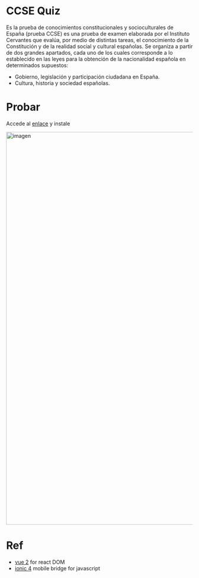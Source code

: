 # CCSE Quiz

Es la prueba de conocimientos constitucionales y socioculturales de España (prueba CCSE) es una prueba de examen elaborada por el Instituto Cervantes que evalúa, por medio de distintas tareas, el conocimiento de la Constitución y de la realidad social y cultural españolas. 
Se organiza a partir de dos grandes apartados, cada uno de los cuales corresponde a lo establecido en las leyes para la obtención de la nacionalidad española en determinados supuestos:

* Gobierno, legislación y participación ciudadana en España.
* Cultura, historia y sociedad españolas.

# Probar

Accede al [enlace](https://humbertodias.github.io/ccse-quiz) y instale

<img width="1058" alt="imagen" src="https://user-images.githubusercontent.com/9255997/194907136-439e8a9a-d8c0-4ab1-9380-757d21ef7903.png">


# Ref
* [vue 2](https://vuejs.org) for react DOM
* [ionic 4](https://ionicframework.com) mobile bridge for javascript
